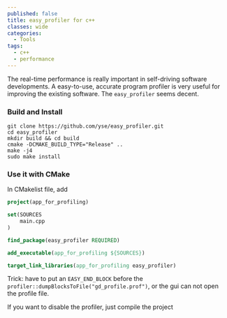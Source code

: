 ```yaml
---
published: false
title: easy_profiler for c++
classes: wide
categories:
  - Tools
tags:
  - c++
  - performance
---
```


The real-time performance is really important in self-driving software developments. A easy-to-use, accurate program profiler is very useful for improving the existing software. The `easy_profiler` seems decent.

### Build and Install
```
git clone https://github.com/yse/easy_profiler.git
cd easy_profiler
mkdir build && cd build
cmake -DCMAKE_BUILD_TYPE="Release" ..
make -j4
sudo make install
```

### Use it with CMake
In CMakelist file, add
```cmake
project(app_for_profiling)

set(SOURCES
    main.cpp
)

find_package(easy_profiler REQUIRED)

add_executable(app_for_profiling ${SOURCES})

target_link_libraries(app_for_profiling easy_profiler)

```
Trick: have to put an `EASY_END_BLOCK` before the `profiler::dumpBlocksToFile("gd_profile.prof")`, or the gui can not open the profile file.

If you want to disable the profiler, just compile the project 
